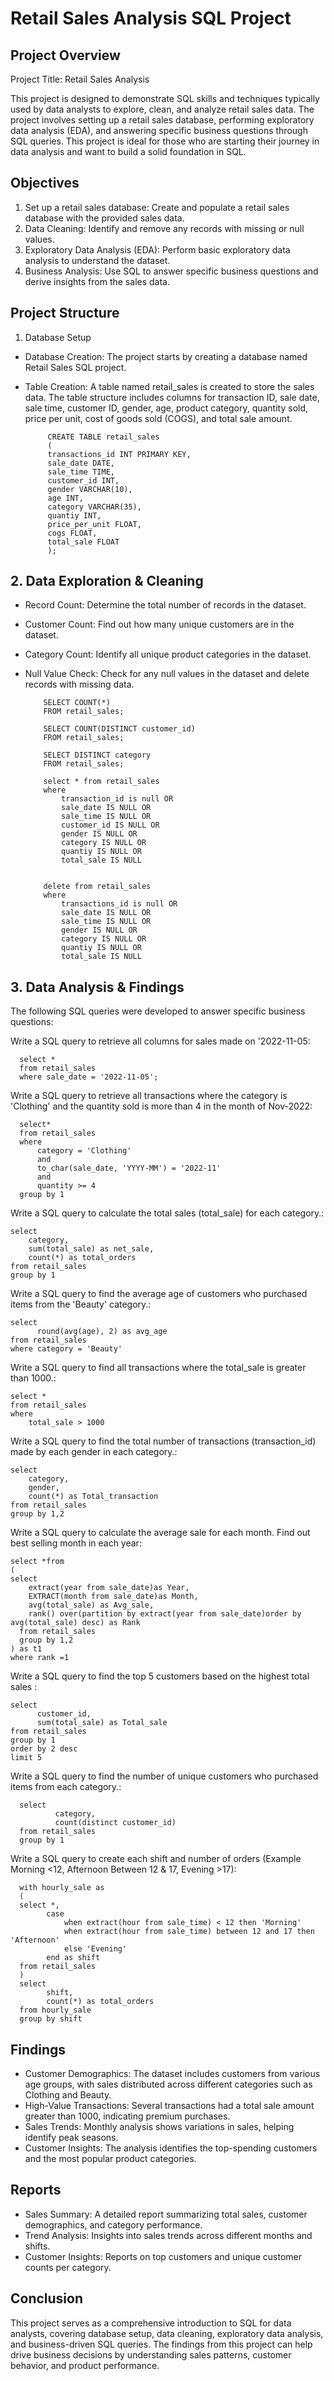 # Retail Sales Analysis SQL Project

## Project Overview

Project Title: Retail Sales Analysis

This project is designed to demonstrate SQL skills and techniques typically used by data analysts to explore, clean, and analyze retail sales data. The project involves setting up a retail sales database, performing exploratory data analysis (EDA), and answering specific business questions through SQL queries. This project is ideal for those who are starting their journey in data analysis and want to build a solid foundation in SQL.

## Objectives

1. Set up a retail sales database: Create and populate a retail sales database with the provided sales data.<br>
2. Data Cleaning: Identify and remove any records with missing or null values.<br>
3. Exploratory Data Analysis (EDA): Perform basic exploratory data analysis to understand the dataset.<br>
4. Business Analysis: Use SQL to answer specific business questions and derive insights from the sales data.

## Project Structure

1. Database Setup
* Database Creation: The project starts by creating a database named Retail Sales SQL project.
* Table Creation: A table named retail_sales is created to store the sales data. The table structure includes columns for transaction ID, sale date, sale time, customer ID, gender, age, product category, quantity sold, price per unit, cost of goods sold (COGS), and total sale amount.

           CREATE TABLE retail_sales
           (
           transactions_id INT PRIMARY KEY,
           sale_date DATE,	
           sale_time TIME,
           customer_id INT,	
           gender VARCHAR(10),
           age INT,
           category VARCHAR(35),
           quantiy INT,
           price_per_unit FLOAT,	
           cogs FLOAT,
           total_sale FLOAT
           );

## 2. Data Exploration & Cleaning

* Record Count: Determine the total number of records in the dataset.<br>
* Customer Count: Find out how many unique customers are in the dataset.<br>
* Category Count: Identify all unique product categories in the dataset.<br>
* Null Value Check: Check for any null values in the dataset and delete records with missing data.

          SELECT COUNT(*)
          FROM retail_sales;
  
          SELECT COUNT(DISTINCT customer_id)
          FROM retail_sales;

          SELECT DISTINCT category
          FROM retail_sales;

          select * from retail_sales
          where
              transaction_id is null OR
              sale_date IS NULL OR
              sale_time IS NULL OR
              customer_id IS NULL OR 
              gender IS NULL OR
              category IS NULL OR 
              quantiy IS NULL OR
              total_sale IS NULL 
  
          
          delete from retail_sales
          where
              transactions_id is null OR
              sale_date IS NULL OR
              sale_time IS NULL OR 
              gender IS NULL OR
              category IS NULL OR 
              quantiy IS NULL OR
              total_sale IS NULL 

## 3. Data Analysis & Findings
The following SQL queries were developed to answer specific business questions:

Write a SQL query to retrieve all columns for sales made on '2022-11-05:

      select *
      from retail_sales
      where sale_date = '2022-11-05';

Write a SQL query to retrieve all transactions where the category is 'Clothing' and the quantity sold is more than 4 in the month of Nov-2022:

      select*
      from retail_sales
      where 
          category = 'Clothing'
          and 
          to_char(sale_date, 'YYYY-MM') = '2022-11'
          and
          quantity >= 4
      group by 1
      
Write a SQL query to calculate the total sales (total_sale) for each category.:
                  
    select 
        category,
        sum(total_sale) as net_sale,
        count(*) as total_orders
    from retail_sales
    group by 1


Write a SQL query to find the average age of customers who purchased items from the 'Beauty' category.:
                  
    select
          round(avg(age), 2) as avg_age
    from retail_sales
    where category = 'Beauty'

Write a SQL query to find all transactions where the total_sale is greater than 1000.:
                 
    select * 
    from retail_sales
    where 
        total_sale > 1000

Write a SQL query to find the total number of transactions (transaction_id) made by each gender in each category.:
                  
    select	
      	category,
      	gender,
      	count(*) as Total_transaction
    from retail_sales
    group by 1,2

Write a SQL query to calculate the average sale for each month. Find out best selling month in each year:
                 
    select *from
    (   
    select
		extract(year from sale_date)as Year,
		EXTRACT(month from sale_date)as Month,
		avg(total_sale) as Avg_sale,
		rank() over(partition by extract(year from sale_date)order by avg(total_sale) desc) as Rank
	  from retail_sales
	  group by 1,2
    ) as t1
    where rank =1


Write a SQL query to find the top 5 customers based on the highest total sales :
                  
    select 
          customer_id,
          sum(total_sale) as Total_sale
    from retail_sales
    group by 1
    order by 2 desc
    limit 5

Write a SQL query to find the number of unique customers who purchased items from each category.:
                  
      select
	          category,
	          count(distinct customer_id)
      from retail_sales
      group by 1

Write a SQL query to create each shift and number of orders (Example Morning <12, Afternoon Between 12 & 17, Evening >17):
                  
      with hourly_sale as
      (
      select *,
            case
                when extract(hour from sale_time) < 12 then 'Morning'
                when extract(hour from sale_time) between 12 and 17 then 'Afternoon'
                else 'Evening'
            end as shift
      from retail_sales
      )
      select 
            shift,
            count(*) as total_orders    
      from hourly_sale
      group by shift

## Findings
* Customer Demographics: The dataset includes customers from various age groups, with sales distributed across different categories such as Clothing and Beauty.<br>
* High-Value Transactions: Several transactions had a total sale amount greater than 1000, indicating premium purchases.<br>
* Sales Trends: Monthly analysis shows variations in sales, helping identify peak seasons.<br>
* Customer Insights: The analysis identifies the top-spending customers and the most popular product categories.

## Reports
* Sales Summary: A detailed report summarizing total sales, customer demographics, and category performance.<br>
* Trend Analysis: Insights into sales trends across different months and shifts.<br>
* Customer Insights: Reports on top customers and unique customer counts per category.

## Conclusion
This project serves as a comprehensive introduction to SQL for data analysts, covering database setup, data cleaning, exploratory data analysis, and business-driven SQL queries. The findings from this project can help drive business decisions by understanding sales patterns, customer behavior, and product performance.
